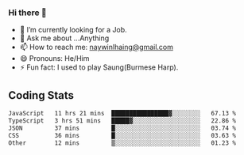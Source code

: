 ### Hi there 👋

- 🔭 I’m currently looking for a Job.
- 💬 Ask me about ...Anything
- 📫 How to reach me: naywinlhaing@gmail.com
- 😄 Pronouns: He/Him
- ⚡ Fun fact: I used to play Saung(Burmese Harp).


## Coding Stats
<!--START_SECTION:waka-->

```txt
JavaScript   11 hrs 21 mins  ████████████████▓░░░░░░░░   67.13 %
TypeScript   3 hrs 51 mins   █████▓░░░░░░░░░░░░░░░░░░░   22.86 %
JSON         37 mins         █░░░░░░░░░░░░░░░░░░░░░░░░   03.74 %
CSS          36 mins         █░░░░░░░░░░░░░░░░░░░░░░░░   03.63 %
Other        12 mins         ▒░░░░░░░░░░░░░░░░░░░░░░░░   01.23 %
```

<!--END_SECTION:waka-->
